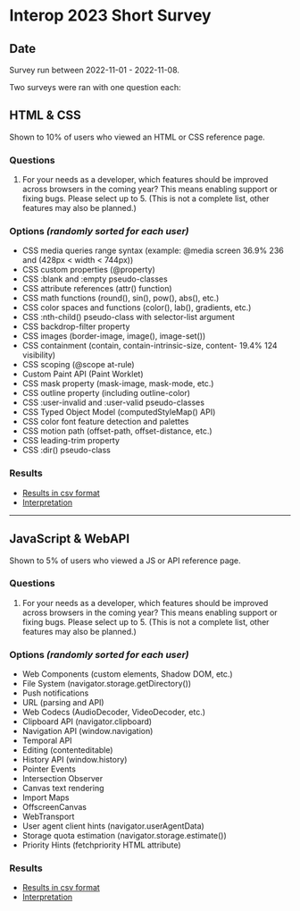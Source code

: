 # Interop 2023 Short Survey

## Date

Survey run between 2022-11-01 - 2022-11-08.

Two surveys were ran with one question each:

## HTML & CSS

Shown to 10% of users who viewed an HTML or CSS reference page.

### Questions

1. For your needs as a developer, which features should be improved across browsers in the coming year? This means enabling support or fixing bugs. Please select up to 5. (This is not a complete list, other features may also be planned.)

### Options _(randomly sorted for each user)_

- CSS media queries range syntax (example: @media screen 36.9% 236 and (428px < width < 744px))
- CSS custom properties (@property)
- CSS :blank and :empty pseudo-classes
- CSS attribute references (attr() function)
- CSS math functions (round(), sin(), pow(), abs(), etc.)
- CSS color spaces and functions (color(), lab(), gradients, etc.)
- CSS :nth-child() pseudo-class with selector-list argument
- CSS backdrop-filter property
- CSS images (border-image, image(), image-set())
- CSS containment (contain, contain-intrinsic-size, content- 19.4% 124 visibility)
- CSS scoping (@scope at-rule)
- Custom Paint API (Paint Worklet)
- CSS mask property (mask-image, mask-mode, etc.)
- CSS outline property (including outline-color)
- CSS :user-invalid and :user-valid pseudo-classes
- CSS Typed Object Model (computedStyleMap() API)
- CSS color font feature detection and palettes
- CSS motion path (offset-path, offset-distance, etc.)
- CSS leading-trim property
- CSS :dir() pseudo-class

### Results

- [Results in csv format](results-htmlcss.csv)
- [Interpretation](interpretation.md)

---

## JavaScript & WebAPI

Shown to 5% of users who viewed a JS or API reference page.

### Questions

1. For your needs as a developer, which features should be improved across browsers in the coming year? This means enabling support or fixing bugs. Please select up to 5. (This is not a complete list, other features may also be planned.)

### Options _(randomly sorted for each user)_

- Web Components (custom elements, Shadow DOM, etc.)
- File System (navigator.storage.getDirectory())
- Push notifications
- URL (parsing and API)
- Web Codecs (AudioDecoder, VideoDecoder, etc.)
- Clipboard API (navigator.clipboard)
- Navigation API (window.navigation)
- Temporal API
- Editing (contenteditable)
- History API (window.history)
- Pointer Events
- Intersection Observer
- Canvas text rendering
- Import Maps
- OffscreenCanvas
- WebTransport
- User agent client hints (navigator.userAgentData)
- Storage quota estimation (navigator.storage.estimate())
- Priority Hints (fetchpriority HTML attribute)

### Results

- [Results in csv format](results-jsapi.csv)
- [Interpretation](interpretation.md)
